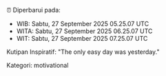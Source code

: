 ⏰ Diperbarui pada:
- WIB: Sabtu, 27 September 2025 05.25.07 UTC
- WITA: Sabtu, 27 September 2025 06.25.07 UTC
- WIT: Sabtu, 27 September 2025 07.25.07 UTC

Kutipan Inspiratif:
"The only easy day was yesterday."


Kategori: motivational

